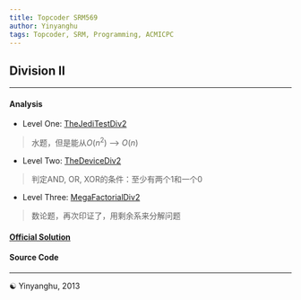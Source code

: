 ```yaml
---
title: Topcoder SRM569
author: Yinyanghu
tags: Topcoder, SRM, Programming, ACMICPC
---
```


## Division II

---

#### Analysis

* Level One: [TheJediTestDiv2](http://apps.topcoder.com/stat?c=problem_statement&pm=12404&rd=15489)

> 水题，但是能从$O(n^2)$ --> $O(n)$

* Level Two: [TheDeviceDiv2](http://apps.topcoder.com/stat?c=problem_statement&pm=12399&rd=15489)

> 判定AND, OR, XOR的条件：至少有两个1和一个0

* Level Three: [MegaFactorialDiv2](http://apps.topcoder.com/stat?c=problem_statement&pm=12400&rd=15489)

> 数论题，再次印证了，用剩余系来分解问题

#### [Official Solution](http://apps.topcoder.com/wiki/display/tc/SRM+569)

#### Source Code

<script src="https://gist.github.com/yinyanghu/4761607.js"></script>

---

☯ Yinyanghu, 2013
